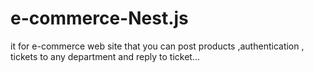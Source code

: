 # e-commerce-Nest.js
it for e-commerce web site that you can post products ,authentication , tickets to any department and reply to ticket...

